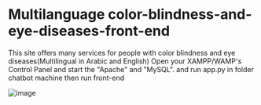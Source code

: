 # Multilanguage color-blindness-and-eye-diseases-front-end
This site offers many services for people with color blindness and eye diseases(Multilingual in Arabic and English)
Open your XAMPP/WAMP's Control Panel and start the "Apache" and "MySQL".
and run app.py in folder chatbot machine then run front-end


![image](https://github.com/OmniaEl-Sheikh/Multilanguage-color-blindness-and-eye-diseases-front-end/assets/92062597/79e0a748-49df-4b12-9442-c40331e1511c)
